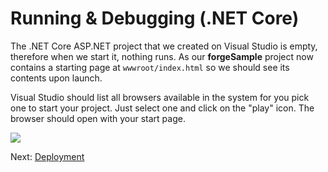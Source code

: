 # Running & Debugging (.NET Core)

The .NET Core ASP.NET project that we created on Visual Studio is empty, therefore when we start it, nothing runs. As our **forgeSample** project now contains a starting page at `wwwroot/index.html` so we should see its contents upon launch.

Visual Studio should list all browsers available in the system for you pick one to start your project. Just select one and click on the "play" icon. The browser should open with your start page.

![](_media/net/start_debug.png)

Next: [Deployment](deployment/)
